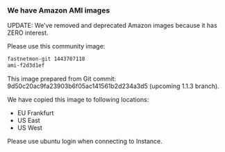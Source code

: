 ### We have Amazon AMI images

UPDATE: We've removed and deprecated Amazon images because it has ZERO interest. 

Please use this community image:
```bash
fastnetmon-git 1443707118
ami-f2d3d1ef
```

This image prepared from Git commit: 9d50c20ac9fa23903b6f05ac141561b2d234a3d5 (upcoming 1.1.3 branch).

We have copied this image to following locations:
- EU Frankfurt
- US East
- US West

Please use ubuntu login when connecting to Instance.

